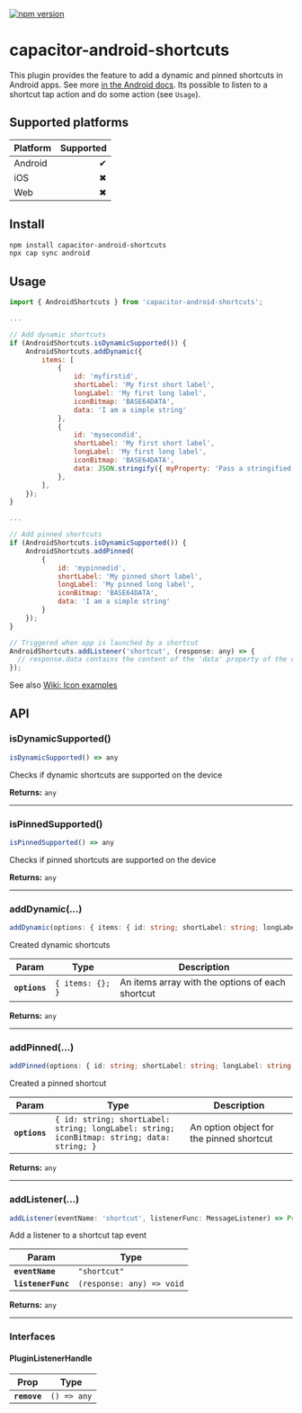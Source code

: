 [![npm version](https://badge.fury.io/js/capacitor-android-shortcuts.svg)](https://badge.fury.io/js/capacitor-android-shortcuts)

# capacitor-android-shortcuts

This plugin provides the feature to add a dynamic and pinned shortcuts in Android apps. See more [in the Android docs](https://developer.android.com/guide/topics/ui/shortcuts). Its possible to listen to a shortcut tap action and do some action (see `Usage`).

## Supported platforms

| Platform | Supported |
| -------- | --------: |
| Android  |         ✔ |
| iOS      |         ✖ |
| Web      |         ✖ |

## Install

```bash
npm install capacitor-android-shortcuts
npx cap sync android
```

## Usage

```javascript
import { AndroidShortcuts } from 'capacitor-android-shortcuts';

...

// Add dynamic shortcuts
if (AndroidShortcuts.isDynamicSupported()) {
    AndroidShortcuts.addDynamic({
        items: [
            {
                id: 'myfirstid',
                shortLabel: 'My first short label',
                longLabel: 'My first long label',
                iconBitmap: 'BASE64DATA',
                data: 'I am a simple string'
            },
            {
                id: 'mysecondid',
                shortLabel: 'My first short label',
                longLabel: 'My first long label',
                iconBitmap: 'BASE64DATA',
                data: JSON.stringify({ myProperty: 'Pass a stringified JSON object' })
            },
        ],
    });
}

...

// Add pinned shortcuts
if (AndroidShortcuts.isDynamicSupported()) {
    AndroidShortcuts.addPinned(
        {
            id: 'mypinnedid',
            shortLabel: 'My pinned short label',
            longLabel: 'My pinned long label',
            iconBitmap: 'BASE64DATA',
            data: 'I am a simple string'
        }
    });
}

// Triggered when app is launched by a shortcut
AndroidShortcuts.addListener('shortcut', (response: any) => {
  // response.data contains the content of the 'data' property of the created shortcut
});
```

See also [Wiki: Icon examples](https://github.com/NePheus/capacitor-android-shortcuts/wiki/Icon-examples)

## API

<docgen-index>

<docgen-api>
<!--Update the source file JSDoc comments and rerun docgen to update the docs below-->

### isDynamicSupported()

```typescript
isDynamicSupported() => any
```

Checks if dynamic shortcuts are supported on the device

**Returns:** <code>any</code>

---

### isPinnedSupported()

```typescript
isPinnedSupported() => any
```

Checks if pinned shortcuts are supported on the device

**Returns:** <code>any</code>

---

### addDynamic(...)

```typescript
addDynamic(options: { items: { id: string; shortLabel: string; longLabel: string; iconBitmap: string; data: string; }[]; }) => any
```

Created dynamic shortcuts

| Param         | Type                        | Description                                      |
| ------------- | --------------------------- | ------------------------------------------------ |
| **`options`** | <code>{ items: {}; }</code> | An items array with the options of each shortcut |

**Returns:** <code>any</code>

---

### addPinned(...)

```typescript
addPinned(options: { id: string; shortLabel: string; longLabel: string; iconBitmap: string; data: string; }) => any
```

Created a pinned shortcut

| Param         | Type                                                                                                  | Description                              |
| ------------- | ----------------------------------------------------------------------------------------------------- | ---------------------------------------- |
| **`options`** | <code>{ id: string; shortLabel: string; longLabel: string; iconBitmap: string; data: string; }</code> | An option object for the pinned shortcut |

**Returns:** <code>any</code>

---

### addListener(...)

```typescript
addListener(eventName: 'shortcut', listenerFunc: MessageListener) => Promise<PluginListenerHandle> & PluginListenerHandle
```

Add a listener to a shortcut tap event

| Param              | Type                                    |
| ------------------ | --------------------------------------- |
| **`eventName`**    | <code>"shortcut"</code>                 |
| **`listenerFunc`** | <code>(response: any) =&gt; void</code> |

**Returns:** <code>any</code>

---

### Interfaces

#### PluginListenerHandle

| Prop         | Type                      |
| ------------ | ------------------------- |
| **`remove`** | <code>() =&gt; any</code> |

</docgen-api>
